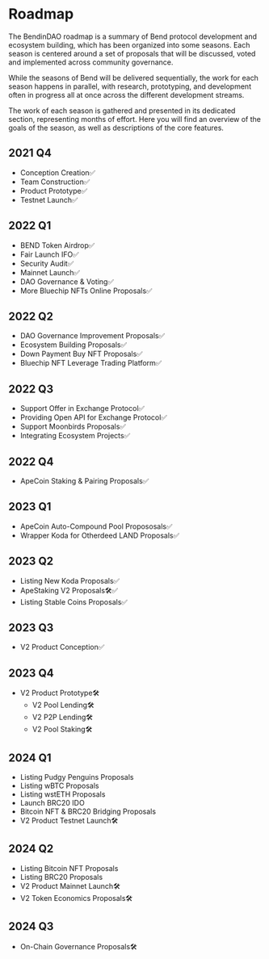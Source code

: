 # Roadmap

The BendinDAO roadmap is a summary of Bend protocol development and ecosystem building, which has been organized into some seasons. Each season is centered around a set of proposals that will be discussed, voted and implemented across community governance.

While the seasons of Bend will be delivered sequentially, the work for each season happens in parallel, with research, prototyping, and development often in progress all at once across the different development streams.

The work of each season is gathered and presented in its dedicated section, representing months of effort. Here you will find an overview of the goals of the season, as well as descriptions of the core features.

## 2021 Q4

* Conception Creation✅
* Team Construction✅
* Product Prototype✅
* Testnet Launch✅

## 2022 Q1

* BEND Token Airdrop✅
* Fair Launch IFO✅
* Security Audit✅
* Mainnet Launch✅
* DAO Governance & Voting✅
* More Bluechip NFTs Online Proposals✅

## 2022 Q2

* DAO Governance Improvement Proposals✅
* Ecosystem Building Proposals✅
* Down Payment Buy NFT Proposals✅
* Bluechip NFT Leverage Trading Platform✅

## 2022 Q3

* Support Offer in Exchange Protocol✅
* Providing Open API for Exchange Protocol✅
* Support Moonbirds Proposals✅
* Integrating Ecosystem Projects✅

## 2022 Q4

* ApeCoin Staking & Pairing Proposals✅

## 2023 Q1

* ApeCoin Auto-Compound Pool Propososals✅
* Wrapper Koda for Otherdeed LAND Proposals✅

## 2023 Q2

* Listing New Koda Proposals✅
* ApeStaking V2 Proposals🛠️✅
* Listing Stable Coins Proposals✅

## 2023 Q3

* V2 Product Conception✅

## 2023 Q4

* V2 Product Prototype🛠️
  * V2 Pool Lending🛠️
  * V2 P2P Lending🛠️
  * V2 Pool Staking🛠️

## 2024 Q1

* Listing Pudgy Penguins Proposals
* Listing wBTC Proposals
* Listing wstETH Proposals
* Launch BRC20 IDO
* Bitcoin NFT & BRC20 Bridging Proposals
* V2 Product Testnet Launch🛠️

## 2024 Q2

* Listing Bitcoin NFT Proposals
* Listing BRC20 Proposals
* V2 Product Mainnet Launch🛠
* V2 Token Economics Proposals🛠

## 2024 Q3

* On-Chain Governance Proposals🛠
